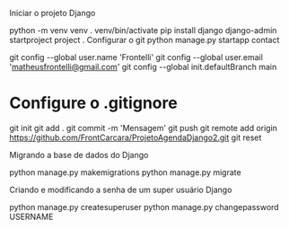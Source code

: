 Iniciar o projeto Django

python -m venv venv
. venv/bin/activate
pip install django
django-admin startproject project .
Configurar o git
python manage.py startapp contact

git config --global user.name 'Frontelli'
git config --global user.email 'matheusfrontelli@gmail.com'
git config --global init.defaultBranch main
# Configure o .gitignore
git init
git add .
git commit -m 'Mensagem'
git push
git remote add origin https://github.com/FrontCarcara/ProjetoAgendaDjango2.git
git reset <arquivo>

Migrando a base de dados do Django

python manage.py makemigrations
python manage.py migrate

Criando e modificando a senha de um super usuário Django

python manage.py createsuperuser
python manage.py changepassword USERNAME